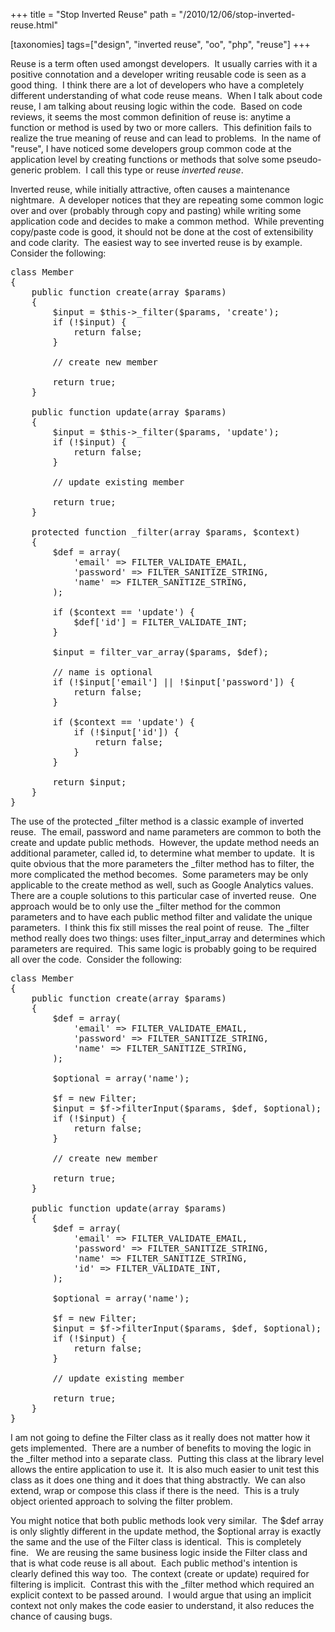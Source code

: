 +++
title = "Stop Inverted Reuse"
path = "/2010/12/06/stop-inverted-reuse.html"

[taxonomies]
tags=["design", "inverted reuse", "oo", "php", "reuse"]
+++

Reuse is a term often used amongst developers.  It usually carries with  it a positive connotation and a developer writing reusable code is seen  as a good thing.  I think there are a lot of developers who have a completely different understanding of what code reuse means.  When I talk about code reuse, I am talking about reusing logic within the code.  Based on code reviews, it  seems the most common definition of reuse is: anytime a function or  method is used by two or more callers.  This definition fails to realize  the true meaning of reuse and can lead to problems.  In the name of  "reuse", I have noticed some developers group common code at the application  level by creating functions or methods that solve some pseudo-generic  problem.  I call this type or reuse <em>inverted reuse</em>.<!-- more -->

Inverted  reuse, while initially attractive, often causes a maintenance  nightmare.  A developer notices that they are repeating some common logic over and over (probably through copy and pasting) while writing  some application code and decides to make a common method.  While  preventing copy/paste code is good, it should not be done at the cost of  extensibility and code clarity.  The easiest way to see inverted reuse  is by example.  Consider the following:
<pre lang="php">class Member
{
    public function create(array $params)
    {
        $input = $this->_filter($params, 'create');
        if (!$input) {
            return false;
        }

        // create new member

        return true;
    }

    public function update(array $params)
    {
        $input = $this->_filter($params, 'update');
        if (!$input) {
            return false;
        }

        // update existing member

        return true;
    }

    protected function _filter(array $params, $context)
    {
        $def = array(
            'email' => FILTER_VALIDATE_EMAIL,
            'password' => FILTER_SANITIZE_STRING,
            'name' => FILTER_SANITIZE_STRING,
        );

        if ($context == 'update') {
            $def['id'] = FILTER_VALIDATE_INT;
        }

        $input = filter_var_array($params, $def);

        // name is optional
        if (!$input['email'] || !$input['password']) {
            return false;
        }

        if ($context == 'update') {
            if (!$input['id']) {
                return false;
            }
        }

        return $input;
    }
}
</pre>
The use of the  protected _filter method is a classic example of inverted reuse.  The  email, password and name parameters are common to both the create and update  public methods.  However, the update method needs an additional parameter,  called id, to determine what member to update.  It is quite obvious that the  more parameters the _filter method has to filter, the more complicated  the method becomes.  Some parameters may be only applicable to the create method as well, such as  Google Analytics values.  There are a couple solutions to this particular case of inverted reuse.   One approach would be to only use the _filter method for the common  parameters and to have each public method filter and validate the unique  parameters.  I think this fix still misses the real point of reuse.   The _filter method really does two things: uses filter_input_array and  determines which parameters are required.  This same logic is probably going to be required all over the code.  Consider the following:
<pre lang="php">class Member
{
    public function create(array $params)
    {
        $def = array(
            'email' => FILTER_VALIDATE_EMAIL,
            'password' => FILTER_SANITIZE_STRING,
            'name' => FILTER_SANITIZE_STRING,
        );

        $optional = array('name');

        $f = new Filter;
        $input = $f->filterInput($params, $def, $optional);
        if (!$input) {
            return false;
        }

        // create new member

        return true;
    }

    public function update(array $params)
    {
        $def = array(
            'email' => FILTER_VALIDATE_EMAIL,
            'password' => FILTER_SANITIZE_STRING,
            'name' => FILTER_SANITIZE_STRING,
            'id' => FILTER_VALIDATE_INT,
        );

        $optional = array('name');

        $f = new Filter;
        $input = $f->filterInput($params, $def, $optional);
        if (!$input) {
            return false;
        }

        // update existing member

        return true;
    }
}
</pre>
I am not going to define the Filter class as it really  does not matter how it gets implemented.  There are a number of benefits to moving the logic in the _filter method into a separate class.  Putting this class at the  library level allows the entire application to use it.  It is also much  easier to unit test this class as it does one thing and it does that thing  abstractly.  We can also extend, wrap or compose this class if there is  the need.  This is a truly object oriented approach to solving the  filter problem.

You might notice that both public methods look very similar.  The  $def array is only slightly different in the update method, the  $optional array is exactly the same and the use of the Filter class is  identical.  This is completely fine.   We are reusing the same business  logic inside the Filter class and that is what code reuse is all about.   Each public method's intention is clearly defined this way too.  The  context (create or update) required for filtering is implicit.  Contrast  this with the _filter method which required an explicit context to be  passed around.  I would argue that using an implicit context not only  makes the code easier to understand, it also reduces the chance of  causing bugs.
